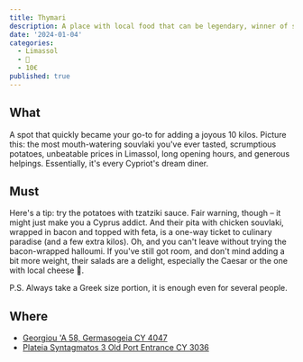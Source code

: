 ```yaml
---
title: Thymari
description: A place with local food that can be legendary, winner of several Souvlako-Olympic nominations
date: '2024-01-04'
categories:
  - Limassol
  - 🍢
  - 10€
published: true
---
```


## What
A spot that quickly became your go-to for adding a joyous 10 kilos. Picture this: the most mouth-watering souvlaki you've ever tasted, scrumptious potatoes, unbeatable prices in Limassol, long opening hours, and generous helpings. Essentially, it's every Cypriot's dream diner.
## Must
Here's a tip: try the potatoes with tzatziki sauce. Fair warning, though – it might just make you a Cyprus addict. And their pita with chicken souvlaki, wrapped in bacon and topped with feta, is a one-way ticket to culinary paradise (and a few extra kilos). Oh, and you can't leave without trying the bacon-wrapped halloumi. 
If you've still got room, and don't mind adding a bit more weight, their salads are a delight, especially the Caesar or the one with local cheese 🥗.

P.S. Always take a Greek size portion, it is enough even for several people.
## Where
- [Georgiou 'A 58, Germasogeia CY 4047](https://maps.app.goo.gl/4TKxkFqoaFNbyVcS9)
- [Plateia Syntagmatos 3 Old Port Entrance CY 3036](https://maps.app.goo.gl/CsTjQKUcXYusgRKRA)
